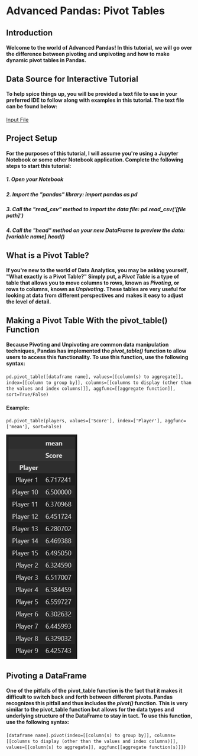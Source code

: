 # Advanced Pandas: Pivot Tables
## Introduction
#### Welcome to the world of Advanced Pandas! In this tutorial, we will go over the difference between pivoting and unpivoting and how to make dynamic pivot tables in Pandas.
## Data Source for Interactive Tutorial
#### To help spice things up, you will be provided a text file to use in your preferred IDE to follow along with examples in this tutorial. The text file can be found below:
[Input File](Files/Player-Training.zip)
## Project Setup
#### For the purposes of this tutorial, I will assume you're using a Jupyter Notebook or some other Notebook application. Complete the following steps to start this tutorial:
##### 1. Open your Notebook
##### 2. Import the "pandas" library: import pandas as pd
##### 3. Call the "read_csv" method to import the data file: pd.read_csv('[file path]')
##### 4. Call the "head" method on your new DataFrame to preview the data: [variable name].head()
## What is a Pivot Table?
#### If you're new to the world of Data Analytics, you may be asking yourself, "What exactly is a Pivot Table?" Simply put, a _Pivot Table_ is a type of table that allows you to move columns to rows, known as _Pivoting_, or rows to columns, known as _Unpivoting_. These tables are very useful for looking at data from different perspectives and makes it easy to adjust the level of detail.
## Making a Pivot Table With the pivot_table() Function
#### Because Pivoting and Unpivoting are common data manipulation techniques, Pandas has implemented the _pivot_table()_ function to allow users to access this functionality. To use this function, use the following syntax:
    pd.pivot_table([dataframe name], values=[[column(s) to aggregate]], index=[[column to group by]], columns=[[columns to display (other than the values and index columns)]], aggfunc=[[aggregate function]], sort=True/False)
#### Example:
    pd.pivot_table(players, values=['Score'], index=['Player'], aggfunc=['mean'], sort=False)
![This is an image](Pictures/players_pivottable.png)
## Pivoting a DataFrame
#### One of the pitfalls of the pivot_table function is the fact that it makes it difficult to switch back and forth between different pivots. Pandas recognizes this pitfall and thus includes the _pivot()_ function. This is very similar to the pivot_table function but allows for the data types and underlying structure of the DataFrame to stay in tact. To use this function, use the following syntax:
    [dataframe name].pivot(index=[[column(s) to group by]], columns=[[columns to display (other than the values and index columns)]], values=[[column(s) to aggregate]], aggfunc[[aggregate function(s)]])
